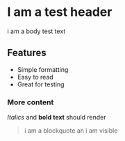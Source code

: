 # I am a test header

i am a body test text

## Features

- Simple formatting
- Easy to read
- Great for testing

### More content

_Italics_ and **bold text** should render

> i am a blockquote an i am visible
